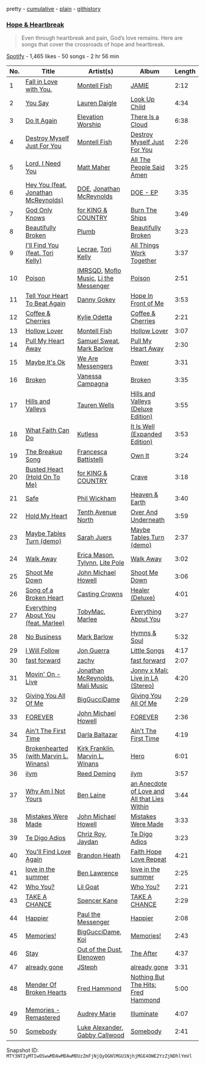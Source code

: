 pretty - [cumulative](/playlists/cumulative/37i9dQZF1DWXeI0OwDbgC4.md) - [plain](/playlists/plain/37i9dQZF1DWXeI0OwDbgC4) - [githistory](https://github.githistory.xyz/mackorone/spotify-playlist-archive/blob/main/playlists/plain/37i9dQZF1DWXeI0OwDbgC4)

### [Hope & Heartbreak](https://open.spotify.com/playlist/37i9dQZF1DWXeI0OwDbgC4)

> Even through heartbreak and pain, God’s love remains\. Here are songs that cover the crossroads of hope and heartbreak.

[Spotify](https://open.spotify.com/user/spotify) - 1,465 likes - 50 songs - 2 hr 56 min

| No. | Title | Artist(s) | Album | Length |
|---|---|---|---|---|
| 1 | [Fall in Love with You.](https://open.spotify.com/track/4kJT7Yj6Za01KfKHjb7mZE) | [Montell Fish](https://open.spotify.com/artist/5nvWOyAkfNgVLKESq4fOj2) | [JAMIE](https://open.spotify.com/album/4StdgB0YaIYLGhhXBLuoWl) | 2:12 |
| 2 | [You Say](https://open.spotify.com/track/6Up545NUflOiXo8cEraH49) | [Lauren Daigle](https://open.spotify.com/artist/40LHVA5BTQp9RxHOQ9JPYj) | [Look Up Child](https://open.spotify.com/album/6pmoTLfsPpn0wisT3YFJSN) | 4:34 |
| 3 | [Do It Again](https://open.spotify.com/track/3iOpiHDobxZO7S4p9Y2Fgu) | [Elevation Worship](https://open.spotify.com/artist/3YCKuqpv9nCsIhJ2v8SMix) | [There Is a Cloud](https://open.spotify.com/album/5sbjJuC7SFAkTUCiQ8YbRB) | 6:38 |
| 4 | [Destroy Myself Just For You](https://open.spotify.com/track/40iHwasC0kEK8fgaEfQReF) | [Montell Fish](https://open.spotify.com/artist/5nvWOyAkfNgVLKESq4fOj2) | [Destroy Myself Just For You](https://open.spotify.com/album/1X71Gke5NpopGMNbNxEB35) | 2:26 |
| 5 | [Lord, I Need You](https://open.spotify.com/track/4EHWldZTas5KUyFtT0rQlY) | [Matt Maher](https://open.spotify.com/artist/1dPl8axUL09mso0myZqPZW) | [All The People Said Amen](https://open.spotify.com/album/2WtZ4nYCFphrLzFcjuxhyu) | 3:25 |
| 6 | [Hey You \(feat\. Jonathan McReynolds\)](https://open.spotify.com/track/5Hi8tZPoSgvt3NkZLbTIk3) | [DOE](https://open.spotify.com/artist/7z7byOJ4AJnMY2NHE66ZpW), [Jonathan McReynolds](https://open.spotify.com/artist/5ItTHwcEtFh6DEOBheMub9) | [DOE \- EP](https://open.spotify.com/album/2Qsk6hOtjEoBPURQWEppLo) | 3:35 |
| 7 | [God Only Knows](https://open.spotify.com/track/4ElNxglBjcrASiGn58t9Jm) | [for KING & COUNTRY](https://open.spotify.com/artist/3sDbKMebVH2VYcRSl7u1VC) | [Burn The Ships](https://open.spotify.com/album/5eDLHSsctG7CccVeYSTLeh) | 3:49 |
| 8 | [Beautifully Broken](https://open.spotify.com/track/2j5iN3PBDJrboveBmEEwfg) | [Plumb](https://open.spotify.com/artist/2tbxcCCM7A71cmkzuB8lyH) | [Beautifully Broken](https://open.spotify.com/album/4TisM8f1MV8XSE7U5iQ69I) | 3:23 |
| 9 | [I'll Find You \(feat\. Tori Kelly\)](https://open.spotify.com/track/6m60IwLIkZ2Fmz4J9FsQ1o) | [Lecrae](https://open.spotify.com/artist/1CFCsEqKrCyvAFKOATQHiW), [Tori Kelly](https://open.spotify.com/artist/1vSN1fsvrzpbttOYGsliDr) | [All Things Work Together](https://open.spotify.com/album/5DPZqC3ySZkJClCvZlIq6K) | 3:37 |
| 10 | [Poison](https://open.spotify.com/track/1jTheEoZrLEr54mXZRJpLC) | [IMRSQD](https://open.spotify.com/artist/3SjPZFpbGUgmdGqpLIZ2lc), [Moflo Music](https://open.spotify.com/artist/6MPy3PayvN8uNYA8Wm3Z4a), [Lj the Messenger](https://open.spotify.com/artist/1wxZ1Mv6pAQbaqh30Nq6hB) | [Poison](https://open.spotify.com/album/0bzSZYw44KNZrwpildyXgk) | 2:51 |
| 11 | [Tell Your Heart To Beat Again](https://open.spotify.com/track/4F6KXBE38OBGPZsryUih1x) | [Danny Gokey](https://open.spotify.com/artist/5Yu3b48Y29bZlI1cLPOZJz) | [Hope In Front of Me](https://open.spotify.com/album/0Bn0aAb7sjp09j9fgqNjCM) | 3:53 |
| 12 | [Coffee & Cherries](https://open.spotify.com/track/7gucyUOtnBppG9Kdx452ya) | [Kylie Odetta](https://open.spotify.com/artist/2meUQKRm9yos5hbsWl9TRq) | [Coffee & Cherries](https://open.spotify.com/album/4kPbI0DiBzMrGeFJMrlPAu) | 2:21 |
| 13 | [Hollow Lover](https://open.spotify.com/track/0wqfPpcKewaI7muAVNzo2x) | [Montell Fish](https://open.spotify.com/artist/5nvWOyAkfNgVLKESq4fOj2) | [Hollow Lover](https://open.spotify.com/album/6oU83NRccLBCqr1JI92MLi) | 3:07 |
| 14 | [Pull My Heart Away](https://open.spotify.com/track/4vFZjVQKlYM7vOPfvAc4dn) | [Samuel Sweat](https://open.spotify.com/artist/7aOUerIr7SYARgetssONKz), [Mark Barlow](https://open.spotify.com/artist/6hR5fuwetYvTHfea4EwHvl) | [Pull My Heart Away](https://open.spotify.com/album/1OxM5G8WOARS4BKwh9Hiuv) | 2:30 |
| 15 | [Maybe It's Ok](https://open.spotify.com/track/3mKIS7svYfwxiwRWIi1tmK) | [We Are Messengers](https://open.spotify.com/artist/5WcisvYoq6332gCUX039Jd) | [Power](https://open.spotify.com/album/0LVXob178SD0IbGst4RWvi) | 3:31 |
| 16 | [Broken](https://open.spotify.com/track/2EfEa3TJlpPUX9pY95KQxI) | [Vanessa Campagna](https://open.spotify.com/artist/4a4KcYuu2DZrL8sTGyu5sM) | [Broken](https://open.spotify.com/album/3BIidQamOV0tESTXQJaHFa) | 3:35 |
| 17 | [Hills and Valleys](https://open.spotify.com/track/3jWo2yhB8vq8c2OMgPg25D) | [Tauren Wells](https://open.spotify.com/artist/3SKza3YPBri1k43LB1Tqy4) | [Hills and Valleys \(Deluxe Edition\)](https://open.spotify.com/album/30BOQ9C4YXbORhmIpvMrVw) | 3:55 |
| 18 | [What Faith Can Do](https://open.spotify.com/track/58nLgrkgVsVA4w5dWsFgR2) | [Kutless](https://open.spotify.com/artist/3lLT23km6QvzYCojCXAYtX) | [It Is Well \(Expanded Edition\)](https://open.spotify.com/album/23nxQxj7M00ktsNdLE2e1D) | 3:53 |
| 19 | [The Breakup Song](https://open.spotify.com/track/5U4zBRfVdqaL1kOULNtZ1T) | [Francesca Battistelli](https://open.spotify.com/artist/29ywwKkxfoH7iWwNY1UezA) | [Own It](https://open.spotify.com/album/4ggS6OmzHrIqpfj0tYdzT0) | 3:24 |
| 20 | [Busted Heart \(Hold On To Me\)](https://open.spotify.com/track/3p6xfj47lt8TfOax2oB2Mr) | [for KING & COUNTRY](https://open.spotify.com/artist/3sDbKMebVH2VYcRSl7u1VC) | [Crave](https://open.spotify.com/album/6UoU5gg48va0GbZchRK1pw) | 3:18 |
| 21 | [Safe](https://open.spotify.com/track/55s8YHBut1n9rtE44jAHxJ) | [Phil Wickham](https://open.spotify.com/artist/5d1JhBfyb58upMXCZOdbQu) | [Heaven & Earth](https://open.spotify.com/album/1REUtxsMboujnyPU1laW6v) | 3:40 |
| 22 | [Hold My Heart](https://open.spotify.com/track/7bDhyD2NkZXPcebpTZj2fP) | [Tenth Avenue North](https://open.spotify.com/artist/7v35CkHBaT1SStgQHl95a0) | [Over And Underneath](https://open.spotify.com/album/6owfUdoDWVCB7S00NDKPKM) | 3:59 |
| 23 | [Maybe Tables Turn \(demo\)](https://open.spotify.com/track/1xOLUgp4pb9SsH5kPiTHfS) | [Sarah Juers](https://open.spotify.com/artist/39mgk0y3gWDfKqHTAcc2LG) | [Maybe Tables Turn \(demo\)](https://open.spotify.com/album/3elMZvgMAgsJEj2oUXC56M) | 2:37 |
| 24 | [Walk Away](https://open.spotify.com/track/1OUXLM84JFCDmliq4YGefC) | [Erica Mason](https://open.spotify.com/artist/5CH8cf1MmcMAWBpQLiQ3sz), [Tylynn](https://open.spotify.com/artist/3WYqnlpg5qWHujbvTFqUMg), [Lite Pole](https://open.spotify.com/artist/4VcphREP0VLTCdji1JEUHl) | [Walk Away](https://open.spotify.com/album/1HRBLYxSqYQGK2Z0LJOSXD) | 3:02 |
| 25 | [Shoot Me Down](https://open.spotify.com/track/2NgwMt6Oay0NQ8x0hTL0kM) | [John Michael Howell](https://open.spotify.com/artist/4BqK6JLgMwQ99hx85DxNhP) | [Shoot Me Down](https://open.spotify.com/album/0IK82QYmC74RY1geq4Kgu8) | 3:06 |
| 26 | [Song of a Broken Heart](https://open.spotify.com/track/0zRjxy9NIytQwIP4jHZxEx) | [Casting Crowns](https://open.spotify.com/artist/6eJqAWJdd8JhAN1pQGie4r) | [Healer \(Deluxe\)](https://open.spotify.com/album/0WMEBJvWLGzgMMToZMitk4) | 4:01 |
| 27 | [Everything About You \(feat\. Marlee\)](https://open.spotify.com/track/6WEJfyD3saydrkwaGEAYI5) | [TobyMac](https://open.spotify.com/artist/5VX8hxrcfJWwaTLiqGUHG3), [Marlee](https://open.spotify.com/artist/4NrOT7BZU0GjwOyw2P0Vmb) | [Everything About You](https://open.spotify.com/album/0cyH1iWX95Bpsp01sFGInX) | 3:27 |
| 28 | [No Business](https://open.spotify.com/track/7bmDnmD3RiILoffwBo10mV) | [Mark Barlow](https://open.spotify.com/artist/6hR5fuwetYvTHfea4EwHvl) | [Hymns & Soul](https://open.spotify.com/album/4hDfflz1fKAQt3ZRGVZ8cB) | 5:32 |
| 29 | [I Will Follow](https://open.spotify.com/track/4EXGTpGRXFnvzM0DL6PFTj) | [Jon Guerra](https://open.spotify.com/artist/0T5EH22oyMja9UmN0Rz95o) | [Little Songs](https://open.spotify.com/album/5n4kw77YDsDW8niS0MawJe) | 4:17 |
| 30 | [fast forward](https://open.spotify.com/track/046316TMJn8PQ3QD3WSBEf) | [zachy](https://open.spotify.com/artist/7MWQhu1TA9OE4Lps563bN4) | [fast forward](https://open.spotify.com/album/0p5weycPUThEvVxrdyMNrs) | 2:07 |
| 31 | [Movin' On \- Live](https://open.spotify.com/track/3XlnwrRvWSmK3mAygwhiaM) | [Jonathan McReynolds](https://open.spotify.com/artist/5ItTHwcEtFh6DEOBheMub9), [Mali Music](https://open.spotify.com/artist/4S4kD5NBlgaq4YLBQSEMyY) | [Jonny x Mali: Live in LA \(Stereo\)](https://open.spotify.com/album/7ze06tCYbvgbZWVcGIQdfO) | 4:20 |
| 32 | [Giving You All Of Me](https://open.spotify.com/track/53ZV7HHQu29ic08xwvQB3O) | [BigGucciDame](https://open.spotify.com/artist/6mjDlBKzYcYavIYfOfQLKi) | [Giving You All Of Me](https://open.spotify.com/album/2UVi0PUYG7ggVrhoaXuF59) | 2:29 |
| 33 | [FOREVER](https://open.spotify.com/track/6rAswyUJ2ckYCLDG1oPg1u) | [John Michael Howell](https://open.spotify.com/artist/4BqK6JLgMwQ99hx85DxNhP) | [FOREVER](https://open.spotify.com/album/3VQ1BFX9dqOsr2zbiS0TQ3) | 2:36 |
| 34 | [Ain't The First Time](https://open.spotify.com/track/419M0Xn4BGRb7iF9bvkUay) | [Darla Baltazar](https://open.spotify.com/artist/3W0Poyb7XtusSN8aBcZxS1) | [Ain't The First Time](https://open.spotify.com/album/3kXBS3gEnvX3vUuVXzMiL8) | 4:19 |
| 35 | [Brokenhearted \(with Marvin L\. Winans\)](https://open.spotify.com/track/37ao4T8DSd6DvIbgIlMps3) | [Kirk Franklin](https://open.spotify.com/artist/4akybxRTGHJZ1DXjLhJ1qu), [Marvin L\. Winans](https://open.spotify.com/artist/3hjybWRzcos3v8ooD8hETy) | [Hero](https://open.spotify.com/album/6j1ewaeiw48zvPdaC3RK7m) | 6:01 |
| 36 | [ilym](https://open.spotify.com/track/35vaMa2SQtGbyvJRwZRr4C) | [Reed Deming](https://open.spotify.com/artist/1fKEt9S1A4iszlgL9rFjPR) | [ilym](https://open.spotify.com/album/3RZ3gxJs0aXflqt1RW4ddg) | 3:57 |
| 37 | [Why Am I Not Yours](https://open.spotify.com/track/3E5F6g4wXD7D8tkyZa6mnt) | [Ben Laine](https://open.spotify.com/artist/6S02dGCF9U11e99CrZOmYj) | [an Anecdote of Love and All that Lies Within](https://open.spotify.com/album/5UjR03cOSRrwzj2abbu0DM) | 3:44 |
| 38 | [Mistakes Were Made](https://open.spotify.com/track/2xHHLxTDWQpiIzzYL8rzdx) | [John Michael Howell](https://open.spotify.com/artist/4BqK6JLgMwQ99hx85DxNhP) | [Mistakes Were Made](https://open.spotify.com/album/3wreBZPIdf6y5h56X46LJn) | 3:33 |
| 39 | [Te Digo Adios](https://open.spotify.com/track/55Tm9Fb2flEu3lPtgpToTm) | [Chriz Roy](https://open.spotify.com/artist/1oulM2dZKW5lqjvlPYJ7P2), [Jaydan](https://open.spotify.com/artist/7h9VV4VCZdFXVh3FsUxus5) | [Te Digo Adios](https://open.spotify.com/album/32LZEVREgNsGsdXpNH9tLZ) | 3:23 |
| 40 | [You'll Find Love Again](https://open.spotify.com/track/4dixlUlijVSoo1r3yG6kkX) | [Brandon Heath](https://open.spotify.com/artist/0W7wIkmxoGQbnZYn2z2sLj) | [Faith Hope Love Repeat](https://open.spotify.com/album/4lpaCFD1YtduxtT2W1jlNb) | 4:21 |
| 41 | [love in the summer](https://open.spotify.com/track/3lYrsTLgTx81qvNgxmGXYW) | [Ben Lawrence](https://open.spotify.com/artist/4hwbEkmTTgBuc7sYVKA5PN) | [love in the summer](https://open.spotify.com/album/6C2PK15p8aTeJEEDQHrBM3) | 2:25 |
| 42 | [Who You?](https://open.spotify.com/track/767ZVjUmigWt8JUmG39x6W) | [Lil Goat](https://open.spotify.com/artist/40zuFXVJaYmGFpEXojbUiV) | [Who You?](https://open.spotify.com/album/0uChoKiStNm7HLTvt6Bvtd) | 2:21 |
| 43 | [TAKE A CHANCE](https://open.spotify.com/track/27j28hzT9pzB0rx2lJR5u8) | [Spencer Kane](https://open.spotify.com/artist/6wRBVb1TqANRmxpqP7FKtb) | [TAKE A CHANCE](https://open.spotify.com/album/3hXhvsQ8LkRvFHlFyyd6Py) | 2:29 |
| 44 | [Happier](https://open.spotify.com/track/7aUtyTij6lRyNjSAV9liDq) | [Paul the Messenger](https://open.spotify.com/artist/2UbUpUm5AVacCH9eYrIkPD) | [Happier](https://open.spotify.com/album/1dQCWiSfNzXl9nhRCiGhsV) | 2:08 |
| 45 | [Memories!](https://open.spotify.com/track/16ZMv3xUd3iXrN2fSy9WDe) | [BigGucciDame](https://open.spotify.com/artist/6mjDlBKzYcYavIYfOfQLKi), [Koi](https://open.spotify.com/artist/76Plkuk64KSXfG04kwxNZk) | [Memories!](https://open.spotify.com/album/2WHKSSpeXR4ByTAJh7yF3J) | 2:43 |
| 46 | [Stay](https://open.spotify.com/track/2gR3jPSYrnwdczEjBACA1i) | [Out of the Dust](https://open.spotify.com/artist/5Yp0ywd05n7U64KpZ8JSbu), [Elenowen](https://open.spotify.com/artist/0YupLF0tszgj7vyKCQlRoC) | [The After](https://open.spotify.com/album/37UvijJdXfvXKiIAe6GZBS) | 4:37 |
| 47 | [already gone](https://open.spotify.com/track/5s1mXKAscJsC5aizCMbwKC) | [JSteph](https://open.spotify.com/artist/0MCSKdSCK4aujv5BeTJPj3) | [already gone](https://open.spotify.com/album/7KH9YyGGUqn3geIoty1rLz) | 3:31 |
| 48 | [Mender Of Broken Hearts](https://open.spotify.com/track/7LrTq9MG2jsGK5VWhEleLa) | [Fred Hammond](https://open.spotify.com/artist/2ndyVAdV9UqF1XjyTJt484) | [Nothing But The Hits: Fred Hammond](https://open.spotify.com/album/0BrE1eS3LplGo2OnLPa2j4) | 5:00 |
| 49 | [Memories \- Remastered](https://open.spotify.com/track/4zHq7tEb1aU14yBI3h48Dn) | [Audrey Marie](https://open.spotify.com/artist/5CMtW6hgiE5LKpoyEbDbnU) | [Illuminate](https://open.spotify.com/album/3gv6D5I0UO9vDypT3H9UbX) | 4:07 |
| 50 | [Somebody](https://open.spotify.com/track/37lNRW3CLtw08GcBtIlvoJ) | [Luke Alexander](https://open.spotify.com/artist/0aIaLxspYFrwb1GD3nOWY4), [Gabby Callwood](https://open.spotify.com/artist/7uggI2dtxS9l9fSUPp9ebG) | [Somebody](https://open.spotify.com/album/1FRvaZuaDcgvdwzYhsWiqh) | 2:41 |

Snapshot ID: `MTY3NTIyMTIwOSwwMDAwMDAwMDUzZmFjNjQyOGNlMGU1NjhjMGE4OWE2YzZjNDhlYmVl`
